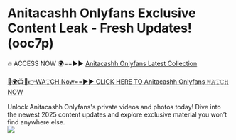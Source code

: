 # Anitacashh Onlyfans Exclusive Content Leak - Fresh Updates! (ooc7p)

🔥 ACCESS NOW 🌍==►► <a href="https://tinyurl.com/kvy9nzfs" rel="nofollow">Anitacashh Onlyfans Latest Collection</a>
<br><br>
[🔴🌍📺📱👉WA𝚃CH Now==►► CLICK HERE TO Anitacashh Onlyfans 𝚆𝙰𝚃𝙲𝙷 NOW](https://tinyurl.com/kvy9nzfs)
<br><br>
Unlock Anitacashh Onlyfans's private videos and photos today! Dive into the newest 2025 content updates and explore exclusive material you won’t find anywhere else.
<br>
<a href="https://tinyurl.com/kvy9nzfs" rel="nofollow" data-target="animated-image.originalLink"><img src="https://camo.githubusercontent.com/8a4f000d20f83aca3bf7ec5f350d767afa0574a8a352519fd8cfa583a6f93a33/68747470733a2f2f692e696d6775722e636f6d2f644a486b345a712e676966" data-canonical-src="https://i.imgur.com/dJHk4Zq.gif" style="max-width: 100%; display: inline-block;" data-target="animated-image.originalImage"></a>
<br>

